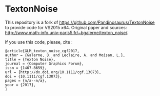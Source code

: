 # TextonNoise
This repository is a fork of https://github.com/Pandinosaurus/TextonNoise to provide code for VS2015 x64.
Original paper and sources: http://www.math-info.univ-paris5.fr/~bgalerne/texton_noise/.





If you use this code, please, cite :

```
@article{GLM_texton_noise_cgf2017,
author = {Galerne, B. and Leclaire, A. and Moisan, L.},
title = {Texton Noise},
journal = {Computer Graphics Forum},
issn = {1467-8659},
url = {http://dx.doi.org/10.1111/cgf.13073},
doi = {10.1111/cgf.13073},
pages = {n/a--n/a},
year = {2017},
}
```

